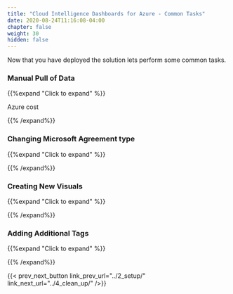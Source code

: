 ```yaml
---
title: "Cloud Intelligence Dashboards for Azure - Common Tasks"
date: 2020-08-24T11:16:08-04:00
chapter: false
weight: 30
hidden: false
---
```


Now that you have deployed the solution lets perform some common tasks.

### Manual Pull of Data
{{%expand "Click to expand" %}}

Azure cost 

{{% /expand%}}

### Changing Microsoft Agreement type
{{%expand "Click to expand" %}}

{{% /expand%}}

### Creating New Visuals
{{%expand "Click to expand" %}}

{{% /expand%}}

### Adding Additional Tags
{{%expand "Click to expand" %}}

{{% /expand%}}



{{< prev_next_button link_prev_url="../2_setup/" link_next_url="../4_clean_up/" />}}
